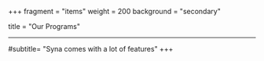 +++
fragment = "items" 
weight = 200
background = "secondary"

title = "Our Programs"
***
#subtitle= "Syna comes with a lot of features"
+++

